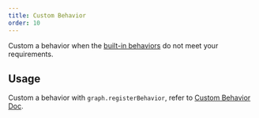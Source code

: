 ```yaml
---
title: Custom Behavior
order: 10
---
```


Custom a behavior when the [built-in behaviors](/en/docs/manual/middle/states/defaultBehavior) do not meet your requirements.

## Usage

Custom a behavior with `graph.registerBehavior`, refer to [Custom Behavior Doc](/en/docs/manual/advanced/custom-behavior).
